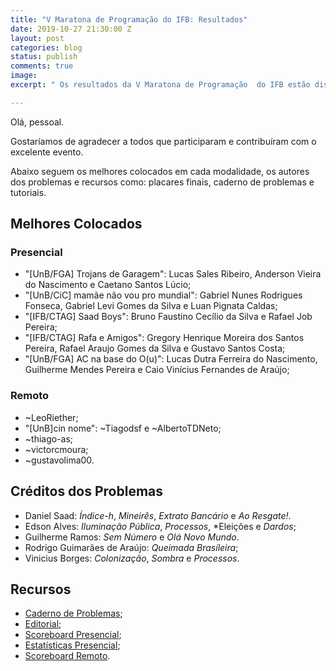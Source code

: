 ```yaml
---
title: "V Maratona de Programação do IFB: Resultados"
date: 2019-10-27 21:30:00 Z
layout: post
categories: blog
status: publish
comments: true
image:
excerpt: " Os resultados da V Maratona de Programação  do IFB estão disponíveis."

---
```

Olá, pessoal.

Gostaríamos de agradecer a todos que participaram e contribuíram com o excelente evento.

Abaixo seguem os melhores colocados em cada modalidade, os autores dos problemas e recursos como: placares finais, caderno de problemas e tutoriais.

## Melhores Colocados

### Presencial

- "[UnB/FGA] Trojans de Garagem": Lucas Sales Ribeiro, Anderson Vieira do Nascimento e Caetano Santos Lúcio;
- "[UnB/CiC] mamãe não vou pro mundial": Gabriel Nunes Rodrigues Fonseca, Gabriel Levi Gomes da Silva e Luan Pignata Caldas;
- "[IFB/CTAG] Saad Boys": Bruno Faustino Cecílio da Silva e Rafael Job Pereira;
- "[IFB/CTAG] Rafa e Amigos": Gregory Henrique Moreira dos Santos Pereira, Rafael Araujo Gomes da Silva e Gustavo Santos Costa;
- "[UnB/FGA] AC na base do O(u)": Lucas Dutra Ferreira do Nascimento, Guilherme Mendes Pereira e Caio Vinícius Fernandes de Araújo;

### Remoto

- ~LeoRiether;
- "[UnB]cin nome": ~Tiagodsf e ~AlbertoTDNeto;
- ~thiago-as;
- ~victorcmoura;
- ~gustavolima00.

## Créditos dos Problemas

- Daniel Saad: *Índice-h*, *Mineirês*, *Extrato Bancário* e *Ao Resgate!*.
- Edson Alves: *Iluminação Pública*, *Processos*, *Eleições e *Dardos*;
- Guilherme Ramos: *Sem Número* e *Olá Novo Mundo*.
- Rodrigo Guimarães de Araújo: *Queimada Brasíleira*;
- Vinicius Borges: *Colonização*, *Sombra* e *Processos*.


## Recursos 

- [Caderno de Problemas]({{site.url}}/assets/5-mdp-ifb/Maratona.pdf);
- [Editorial]({{site.url}}/assets/5-mdp-ifb/Tutoriais.pdf);
- [Scoreboard Presencial]({{site.url}}/assets/5-mdp-ifb/scoreboard.pdf); 
- [Estatísticas Presencial]({{site.url}}/assets/5-mdp-ifb/statistics.pdf); 
- [Scoreboard Remoto]({{site.url}}/assets/5-mdp-ifb/scoreboard-cf.pdf).